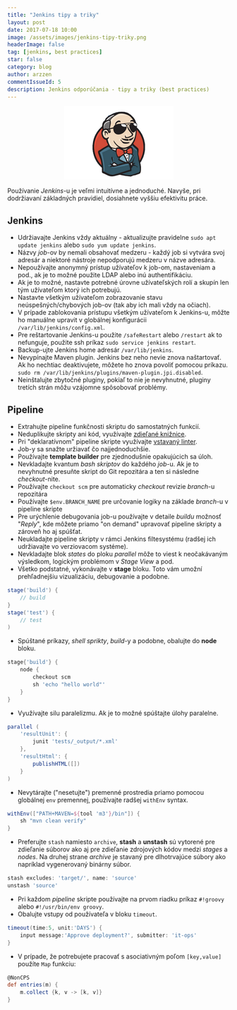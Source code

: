 ```yaml
---
title: "Jenkins tipy a triky"
layout: post
date: 2017-07-18 10:00
image: /assets/images/jenkins-tipy-triky.png
headerImage: false
tag: [jenkins, best practices]
star: false
category: blog
author: arzzen
commentIssueId: 5
description: Jenkins odporúčania - tipy a triky (best practices)
---
```


<center>
    <img src="/assets/images/cool-jenkins2x3.png" alt="cool-jenkins" /> 
</center>

Používanie _Jenkins_-u je veľmi intuitívne a jednoduché. Navyše, pri dodržiavaní základných pravidiel, dosiahnete vyššiu efektivitu práce.

## Jenkins

- Udržiavajte Jenkins vždy aktuálny - aktualizujte pravidelne `sudo apt update jenkins` alebo `sudo yum update jenkins`.
- Názvy _job_-ov by nemali obsahovať medzeru - každý job si vytvára svoj adresár a niektoré nástroje nepodporujú medzeru v názve adresára.
- Nepoužívajte anonymný prístup užívateľov k job-om, nastaveniam a pod., ak je to možné použite LDAP alebo inú authentifikáciu.
- Ak je to možné, nastavte potrebné úrovne užívateľských rolí a skupín len tým užívateľom ktorý ich potrebujú.
- Nastavte všetkým užívateľom zobrazovanie stavu neúspešných/chybových job-ov (tak aby ich mali vždy na očiach).
- V prípade zablokovania prístupu všetkým užívateľom k Jenkins-u, môžte ho manuálne upravit v globálnej konfigurácii `/var/lib/jenkins/config.xml`.
- Pre reštartovanie Jenkins-u použite `/safeRestart` alebo `/restart` ak to nefunguje, použite ssh príkaz `sudo service jenkins restart`.
- Backup-ujte Jenkins home adresár `/var/lib/jenkins`.
- Nevypínajte Maven plugin. Jenkins bez neho nevie znova naštartovať. Ak ho nechtiac deaktivujete, môžete ho znova povoliť pomocou príkazu.
`sudo rm /var/lib/jenkins/plugins/maven-plugin.jpi.disabled`.
- Neinštalujte zbytočné pluginy, pokiaľ to nie je nevyhnutné, pluginy tretích strán môžu vzájomne spôsobovať problémy.


## Pipeline

- Extrahujte pipeline funkčnosti skriptu do samostatných funkcií.
- Neduplikujte skripty ani kód, využívajte [zdieľané knižnice](https://github.com/jenkinsci/workflow-cps-global-lib-plugin/blob/master/README.md).
- Pri "deklaratívnom" pipeline skripte využívajte [vstavaný linter](https://jenkins.io/doc/book/pipeline/development/#linter).
- Job-y sa snažte uržiavať čo najjednoduchšie.
- Používajte **template builder** pre zjednodušnie opakujúcich sa úloh.
- Nevkladajte kvantum _bash skriptov_ do každého _job_-u. Ak je to nevyhnutné presuňte skript do Git repozitára a ten si následne _checkout_-nite.
- Používajte `checkout scm` pre automaticky _checkout_ revizie _branch_-u repozitára
- Používajte `$env.BRANCH_NAME` pre určovanie logiky na základe _branch_-u v pipeline skripte
- Pre urýchlenie debugovania job-u používajte v detaile _buildu_ možnosť "_Reply_", kde môžete priamo "on demand" upravovať pipeline skripty a zároveň ho aj spúšťat.
- Neukladajte pipeline skripty v rámci Jenkins filtesystému (radšej ich udržiavajte vo verziovacom systéme).
- Nevkladajte blok _states_ do ploku _parallel_ môže to viest k neočakávaným výsledkom, logickým problémom v _Stage View_ a pod.
- Všetko podstatné, vykonávajte v **stage** bloku. Toto vám umožní prehľadnejšiu vizualizáciu, debugovanie a podobne.
```groovy
stage('build') {
    // build
}
stage('test') {
    // test
)
```
- Spúštané príkazy, _shell sprikty_, _build_-y a podobne, obalujte do **node** bloku.
```groovy
stage{'build'} {
    node {
        checkout scm
        sh 'echo "hello world"'
    }
}
```
- Využívajte silu paralelizmu. Ak je to možné spúštajte úlohy paralelne.
```groovy
parallel (
    'resultUnit': {
        junit 'tests/_output/*.xml'
    },
    'resultHtml': {
        publishHTML([])
    }
)
```
- Nevytárajte ("nesetujte") premenné prostredia priamo pomocou globálnej `env` premennej, používajte radšej `withEnv` syntax.
```groovy
withEnv(["PATH+MAVEN=${tool 'm3'}/bin"]) {
    sh "mvn clean verify"
}
```
- Preferujte `stash` namiesto `archive`, **stash** a **unstash** sú vytorené pre zdieľanie súborov ako aj pre zdieľanie zdrojových kódov medzi _stages_ a _nodes_.
Na druhej strane _archive_ je stavaný pre dlhotrvajúce súbory ako napríklad vygenerovaný binárny súbor.
```groovy
stash excludes: 'target/', name: 'source'
unstash 'source'
```
- Pri každom _pipeline_ skripte používajte na prvom riadku príkaz `#!groovy` alebo `#!/usr/bin/env groovy`.
- Obalujte vstupy od používateľa v bloku `timeout`.
```groovy
timeout(time:5, unit:'DAYS') {
    input message:'Approve deployment?', submitter: 'it-ops'
}
```
- V prípade, že potrebujete pracovať s asociativným poľom `[key,value]` použíte `Map` funkciu:
```groovy
@NonCPS 
def entries(m) {
    m.collect {k, v -> [k, v]}
}
```

